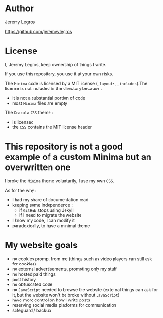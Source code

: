 # Author

Jeremy Legros

https://github.com/jeremyvlegros

# License

I, Jeremy Legros, keep ownership of things I write.

If you use this repository, you use it at your own risks.

The `Minima` code is licensed by a MIT license (`_layouts`, `_includes`).The license is not included in the directory because :

- it is not a substantial portion of code
- most `Minima` files are empty

The `Dracula` `CSS` theme :
- is licensed
- the `CSS` contains the MIT license header

# This repository is not a good example of a custom Minima but an overwritten one

I broke the `Minima` theme voluntarily, I use my own `CSS`.

As for the why :
- I had my share of documentation read
- keeping some independence :
  - if `GitHub` stops using Jekyll
  - if I need to migrate the website
- I know my code, I can modify it
- paradoxically, to have a minimal theme

# My website goals
- no cookies prompt from me (things such as video players can still ask for cookies)
- no external advertisements, promoting only my stuff
- no hosted paid things
- post history
- no obfuscated code
- no `JavaScript` needed to browse the website (external things can ask for it, but the website won't be broke without `JavaScript`)
- have more control on how I write posts
- reserving social media platforms for communication
- safeguard / backup
